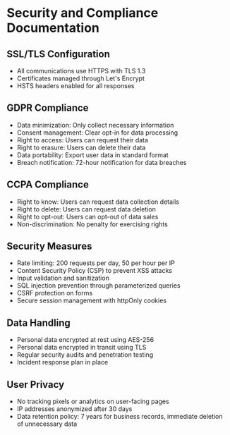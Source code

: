 # Security and Compliance Documentation

## SSL/TLS Configuration
- All communications use HTTPS with TLS 1.3
- Certificates managed through Let's Encrypt
- HSTS headers enabled for all responses

## GDPR Compliance
- Data minimization: Only collect necessary information
- Consent management: Clear opt-in for data processing
- Right to access: Users can request their data
- Right to erasure: Users can delete their data
- Data portability: Export user data in standard format
- Breach notification: 72-hour notification for data breaches

## CCPA Compliance
- Right to know: Users can request data collection details
- Right to delete: Users can request data deletion
- Right to opt-out: Users can opt-out of data sales
- Non-discrimination: No penalty for exercising rights

## Security Measures
- Rate limiting: 200 requests per day, 50 per hour per IP
- Content Security Policy (CSP) to prevent XSS attacks
- Input validation and sanitization
- SQL injection prevention through parameterized queries
- CSRF protection on forms
- Secure session management with httpOnly cookies

## Data Handling
- Personal data encrypted at rest using AES-256
- Personal data encrypted in transit using TLS
- Regular security audits and penetration testing
- Incident response plan in place

## User Privacy
- No tracking pixels or analytics on user-facing pages
- IP addresses anonymized after 30 days
- Data retention policy: 7 years for business records, immediate deletion of unnecessary data
